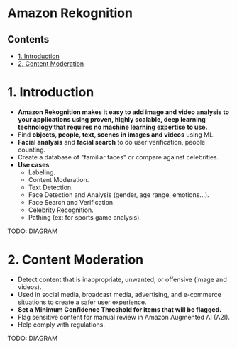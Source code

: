 # Amazon Rekognition <!-- omit in toc -->

## Contents <!-- omit in toc -->

- [1. Introduction](#1-introduction)
- [2. Content Moderation](#2-content-moderation)

# 1. Introduction

- **Amazon Rekognition makes it easy to add image and video analysis to your applications using proven, highly scalable, deep learning technology that requires no machine learning expertise to use.**
- Find **objects, people, text, scenes in images and videos** using ML.
- **Facial analysis** and **facial search** to do user verification, people counting.
- Create a database of "familiar faces" or compare against celebrities.
- **Use cases**
  - Labeling.
  - Content Moderation.
  - Text Detection.
  - Face Detection and Analysis (gender, age range, emotions...).
  - Face Search and Verification.
  - Celebrity Recognition.
  - Pathing (ex: for sports game analysis).

TODO: DIAGRAM

# 2. Content Moderation

- Detect content that is inappropriate, unwanted, or offensive (image and videos).
- Used in social media, broadcast media, advertising, and e-commerce situations to create a safer user experience.
- **Set a Minimum Confidence Threshold for items that will be flagged.**
- Flag sensitive content for manual review in Amazon Augmented AI (A2I).
- Help comply with regulations.

TODO: DIAGRAM

